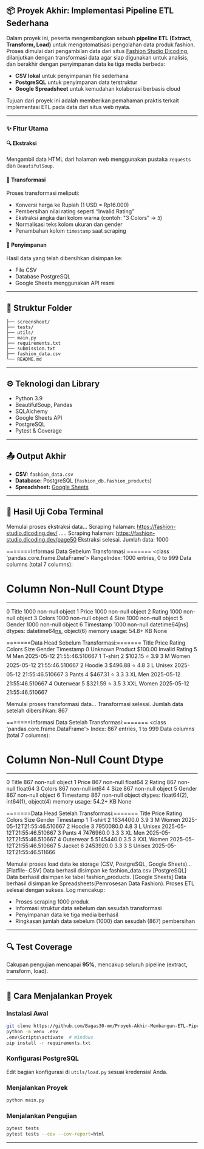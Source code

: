 ## 📦 Proyek Akhir: Implementasi Pipeline ETL Sederhana

Dalam proyek ini, peserta mengembangkan sebuah **pipeline ETL (Extract, Transform, Load)** untuk mengotomatisasi pengolahan data produk fashion. Proses dimulai dari pengambilan data dari situs [Fashion Studio Dicoding](https://fashion-studio.dicoding.dev/), dilanjutkan dengan transformasi data agar siap digunakan untuk analisis, dan berakhir dengan penyimpanan data ke tiga media berbeda:

- **CSV lokal** untuk penyimpanan file sederhana  
- **PostgreSQL** untuk penyimpanan data terstruktur  
- **Google Spreadsheet** untuk kemudahan kolaborasi berbasis cloud

Tujuan dari proyek ini adalah memberikan pemahaman praktis terkait implementasi ETL pada data dari situs web nyata.

---

### ✨ Fitur Utama

#### 🔍 Ekstraksi
Mengambil data HTML dari halaman web menggunakan pustaka `requests` dan `BeautifulSoup`.

#### 🔧 Transformasi
Proses transformasi meliputi:
- Konversi harga ke Rupiah (1 USD = Rp16.000)
- Pembersihan nilai rating seperti “Invalid Rating”
- Ekstraksi angka dari kolom warna (contoh: "3 Colors" → `3`)
- Normalisasi teks kolom ukuran dan gender
- Penambahan kolom `timestamp` saat scraping

#### 💾 Penyimpanan
Hasil data yang telah dibersihkan disimpan ke:
- File CSV
- Database PostgreSQL
- Google Sheets menggunakan API resmi

---

## 📁 Struktur Folder
```
├── screenshoot/
├── tests/
├── utils/
├── main.py
├── requirements.txt
├── submission.txt
├── fashion_data.csv
└── README.md
```

---

## ⚙ Teknologi dan Library
- Python 3.9
- BeautifulSoup, Pandas
- SQLAlchemy
- Google Sheets API
- PostgreSQL
- Pytest & Coverage

---

## 📤 Output Akhir
- **CSV:** `fashion_data.csv`  
- **Database:** PostgreSQL (`fashion_db.fashion_products`)  
- **Spreadsheet:** [Google Sheets](https://docs.google.com/spreadsheets/...)

---

## 🧪 Hasil Uji Coba Terminal

Memulai proses ekstraksi data...
Scraping halaman: https://fashion-studio.dicoding.dev/
.....
Scraping halaman: https://fashion-studio.dicoding.dev/page50
Ekstraksi selesai. Jumlah data: 1000

=======Informasi Data Sebelum Transformasi:=======
<class 'pandas.core.frame.DataFrame'>
RangeIndex: 1000 entries, 0 to 999
Data columns (total 7 columns):
 #   Column     Non-Null Count  Dtype
---  ------     --------------  -----
 0   Title      1000 non-null   object
 1   Price      1000 non-null   object
 2   Rating     1000 non-null   object
 3   Colors     1000 non-null   object
 4   Size       1000 non-null   object
 5   Gender     1000 non-null   object
 6   Timestamp  1000 non-null   datetime64[ns]
dtypes: datetime64[ns](1), object(6)
memory usage: 54.8+ KB
None

=======Data Head Sebelum Transformasi:=======
             Title    Price          Rating Colors Size  Gender                  Timestamp
0  Unknown Product  $100.00  Invalid Rating      5    M     Men 2025-05-12 21:55:46.510667
1        T-shirt 2  $102.15           ⭐ 3.9      3    M   Women 2025-05-12 21:55:46.510667
2         Hoodie 3  $496.88           ⭐ 4.8      3    L  Unisex 2025-05-12 21:55:46.510667
3          Pants 4  $467.31           ⭐ 3.3      3   XL     Men 2025-05-12 21:55:46.510667
4      Outerwear 5  $321.59           ⭐ 3.5      3  XXL   Women 2025-05-12 21:55:46.510667

Memulai proses transformasi data...
Transformasi selesai. Jumlah data setelah dibersihkan: 867

=======Informasi Data Setelah Transformasi:=======
<class 'pandas.core.frame.DataFrame'>
Index: 867 entries, 1 to 999
Data columns (total 7 columns):
 #   Column     Non-Null Count  Dtype
---  ------     --------------  -----
 0   Title      867 non-null    object
 1   Price      867 non-null    float64
 2   Rating     867 non-null    float64
 3   Colors     867 non-null    int64
 4   Size       867 non-null    object
 5   Gender     867 non-null    object
 6   Timestamp  867 non-null    object
dtypes: float64(2), int64(1), object(4)
memory usage: 54.2+ KB
None

=======Data Head Setelah Transformasi:=======
         Title      Price  Rating  Colors Size  Gender                   Timestamp
1    T-shirt 2  1634400.0     3.9       3    M   Women  2025-05-12T21:55:46.510667
2     Hoodie 3  7950080.0     4.8       3    L  Unisex  2025-05-12T21:55:46.510667
3      Pants 4  7476960.0     3.3       3   XL     Men  2025-05-12T21:55:46.510667
4  Outerwear 5  5145440.0     3.5       3  XXL   Women  2025-05-12T21:55:46.510667
5     Jacket 6  2453920.0     3.3       3    S  Unisex  2025-05-12T21:55:46.511666

Memulai proses load data ke storage (CSV, PostgreSQL, Google Sheets)...
[Flatfile-.CSV] Data berhasil disimpan ke fashion_data.csv
[PostgreSQL] Data berhasil disimpan ke tabel fashion_products.
[Google Sheets] Data berhasil disimpan ke Spreadsheets(Pemrosesan Data Fashion).
Proses ETL selesai dengan sukses.
Log mencakup:
- Proses scraping 1000 produk
- Informasi struktur data sebelum dan sesudah transformasi
- Penyimpanan data ke tiga media berhasil
- Ringkasan jumlah data sebelum (1000) dan sesudah (867) pembersihan

---

## 🔍 Test Coverage
Cakupan pengujian mencapai **95%**, mencakup seluruh pipeline (extract, transform, load).

---

## 🚀 Cara Menjalankan Proyek

### Instalasi Awal
```bash
git clone https://github.com/Bagas30-mm/Proyek-Akhir-Membangun-ETL-Pipeline-Sederhana.git
python -m venv .env
.env\Scripts\activate  # Windows
pip install -r requirements.txt
```

### Konfigurasi PostgreSQL
Edit bagian konfigurasi di `utils/load.py` sesuai kredensial Anda.

### Menjalankan Proyek
```bash
python main.py
```

### Menjalankan Pengujian
```bash
pytest tests
pytest tests --cov --cov-report=html
```

---
